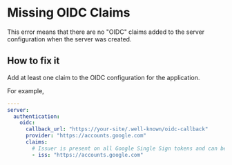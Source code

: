 # Missing OIDC Claims

This error means that there are no "OIDC" claims added to the server configuration when the server was created.

## How to fix it

Add at least one claim to the OIDC configuration for the application.

For example, 

```yaml
----
server:
  authentication: 
    oidc:
      callback_url: "https://your-site/.well-known/oidc-callback"
      provider: "https://accounts.google.com"
      claims:
        # Issuer is present on all Google Single Sign tokens and can be validated against.
        - iss: "https://accounts.google.com"
```